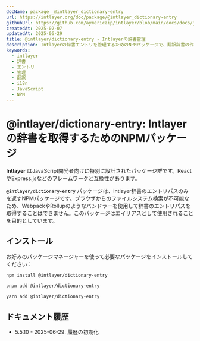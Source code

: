 ```yaml
---
docName: package__@intlayer_dictionary-entry
url: https://intlayer.org/doc/package/@intlayer_dictionary-entry
githubUrl: https://github.com/aymericzip/intlayer/blob/main/docs/docs/ja/packages/@intlayer/dictionary-entry/index.md
createdAt: 2025-02-07
updatedAt: 2025-06-29
title: @intlayer/dictionary-entry - Intlayerの辞書管理
description: Intlayerの辞書エントリを管理するためのNPMパッケージで、翻訳辞書の作成、更新、整理のためのユーティリティを提供します。
keywords:
  - intlayer
  - 辞書
  - エントリ
  - 管理
  - 翻訳
  - i18n
  - JavaScript
  - NPM
---
```


# @intlayer/dictionary-entry: Intlayerの辞書を取得するためのNPMパッケージ

**Intlayer** はJavaScript開発者向けに特別に設計されたパッケージ群です。ReactやExpress.jsなどのフレームワークと互換性があります。

**`@intlayer/dictionary-entry`** パッケージは、intlayer辞書のエントリパスのみを返すNPMパッケージです。ブラウザからのファイルシステム検索が不可能なため、WebpackやRollupのようなバンドラーを使用して辞書のエントリパスを取得することはできません。このパッケージはエイリアスとして使用されることを目的としています。

## インストール

お好みのパッケージマネージャーを使って必要なパッケージをインストールしてください：

```bash packageManager="npm"
npm install @intlayer/dictionary-entry
```

```bash packageManager="pnpm"
pnpm add @intlayer/dictionary-entry
```

```bash packageManager="yarn"
yarn add @intlayer/dictionary-entry
```

## ドキュメント履歴

- 5.5.10 - 2025-06-29: 履歴の初期化
